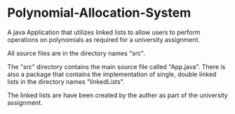 # Polynomial-Allocation-System
A  java Application that utilizes linked lists to allow users to perform operations on polynomials as required for a university assignment.

All source files are in the directory names "src".

The "src" directory contains the main source file called "App.java". There is also a package that contains the implementation of single, double linked lists in the directory names "linkedLists".

The linked lists are have been created by the auther as part of the university assignment.
